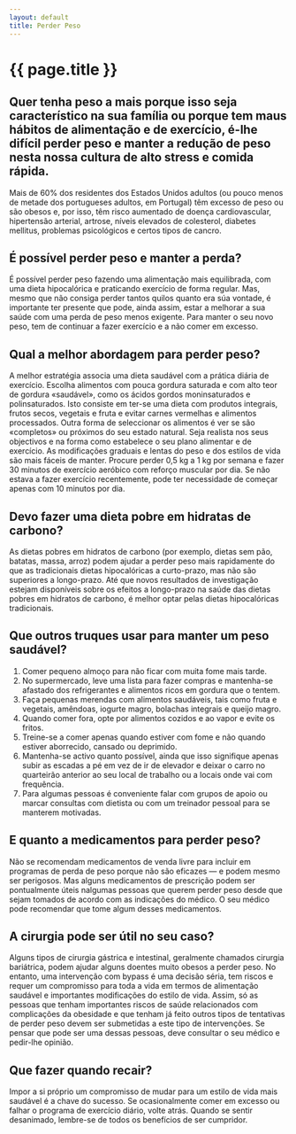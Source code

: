 ```yaml
---
layout: default
title: Perder Peso
---
```


# {{ page.title }}

## Quer tenha peso a mais porque isso seja característico na sua família ou porque tem maus hábitos de alimentação e de exercício, é-lhe difícil perder peso e manter a redução de peso nesta nossa cultura de alto stress e comida rápida.

Mais de 60% dos residentes dos Estados Unidos adultos (ou pouco menos de metade dos portugueses adultos, em Portugal) têm excesso de peso ou são obesos e, por isso, têm risco aumentado de doença cardiovascular, hipertensão arterial, artrose, níveis elevados de colesterol, diabetes mellitus, problemas psicológicos e certos tipos de cancro.

## É possível perder peso e manter a perda?

É possível perder peso fazendo uma alimentação mais equilibrada, com uma dieta hipocalórica e praticando exercício de forma regular. Mas, mesmo que não consiga perder tantos quilos quanto era súa vontade, é importante ter presente que pode, ainda assim, estar a melhorar a sua saúde com uma perda de peso menos exigente. Para manter o seu novo peso, tem de continuar a fazer exercício e a não comer em excesso.

## Qual a melhor abordagem para perder peso?

A melhor estratégia associa uma dieta saudável com a prática diária de exercício. Escolha alimentos com pouca gordura saturada e com alto teor de gordura «saudável», como os ácidos gordos moninsaturados e polinsaturados. Isto consiste em ter-se uma dieta com produtos integrais, frutos secos, vegetais e fruta e evitar carnes vermelhas e alimentos processados. Outra forma de seleccionar os alimentos é ver se são «completos» ou próximos do seu estado natural.
Seja realista nos seus objectivos e na forma como estabelece o seu plano alimentar e de exercício. As modificações graduais e lentas do peso e dos estilos de vida são mais fáceis de manter. Procure perder 0,5 kg a 1 kg por semana e fazer 30 minutos de exercício aeróbico com reforço muscular por dia. Se não estava a fazer exercício recentemente, pode ter necessidade de começar apenas com 10 minutos por dia.

## Devo fazer uma dieta pobre em hidratas de carbono?

As dietas pobres em hidratos de carbono (por exemplo, dietas sem pão, batatas, massa, arroz) podem ajudar a perder peso mais rapidamente do que as tradicionais dietas hipocalóricas a curto-prazo, mas não são superiores a longo-prazo. Até que novos resultados de investigação estejam disponíveis sobre os efeitos a longo-prazo na saúde das dietas pobres em hidratos de carbono, é melhor optar pelas dietas hipocalóricas tradicionais.

## Que outros truques usar para manter um peso saudável?

1. Comer pequeno almoço para não ficar com muita fome mais tarde.
2. No supermercado, leve uma lista para fazer compras e mantenha-se afastado dos refrigerantes e alimentos ricos em gordura que o tentem.
3. Faça pequenas merendas com alimentos saudáveis, tais como fruta e vegetais, amêndoas, iogurte magro, bolachas integrais e queijo magro.
4. Quando comer fora, opte por alimentos cozidos e ao vapor e evite os fritos.
5. Treine-se a comer apenas quando estiver com fome e não quando estiver aborrecido, cansado ou deprimido.
6. Mantenha-se activo quanto possível, ainda que isso signifique apenas subir as escadas a pé em vez de ir de elevador e deixar o carro no quarteirão anterior ao seu local de trabalho ou a locais onde vai com frequência.
7. Para algumas pessoas é conveniente falar com grupos de apoio ou marcar consultas com dietista ou com um treinador pessoal para se manterem motivadas.

## E quanto a medicamentos para perder peso?

Não se recomendam medicamentos de venda livre para incluir em programas de perda de peso porque não são eficazes — e podem mesmo ser perigosos. Mas alguns medicamentos de prescrição podem ser pontualmente úteis nalgumas pessoas que querem perder peso desde que sejam tomados de acordo com as indicações do médico. O seu médico pode recomendar que tome algum desses medicamentos.

## A cirurgia pode ser útil no seu caso?

Alguns tipos de cirurgia gástrica e intestinal, geralmente chamados cirurgia bariátrica, podem ajudar alguns doentes muito obesos a perder peso. No entanto, uma intervenção com bypass é uma decisão séria, tem riscos e requer um compromisso para toda a vida em termos de alimentação saudável e importantes modificações do estilo de vida. Assim, só as pessoas que tenham importantes riscos de saúde relacionados com complicações da obesidade e que tenham já feito outros tipos de tentativas de perder peso devem ser submetidas a este tipo de intervenções. Se pensar que pode ser uma dessas pessoas, deve consultar o seu médico e pedir-lhe opinião.

## Que fazer quando recair?

Impor a si próprio um compromisso de mudar para um estilo de vida mais saudável é a chave do sucesso. Se ocasionalmente comer em excesso ou falhar o programa de exercício diário, volte atrás. Quando se sentir desanimado, lembre-se de todos os benefícios de ser cumpridor.